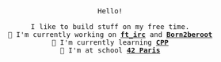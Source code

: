 <p align='center'>
	<samp>
		Hello!<br />
		<br />
		I like to build stuff on my free time.<br />
		🔭 I'm currently working on <b><a href="https://github.com/hallainea/ft_irc">ft_irc</a></b> and <b><a href="https://github.com/hallainea/Born2beroot">Born2beroot</a></b><br />
		🌱 I'm currently learning <b><a href="https://en.wikipedia.org/wiki/C%2B%2B">CPP</a></b><br />
		🎒 I'm at school <b><a href="https://www.42.fr/">42 Paris</a></b>
	</samp>
</p>
